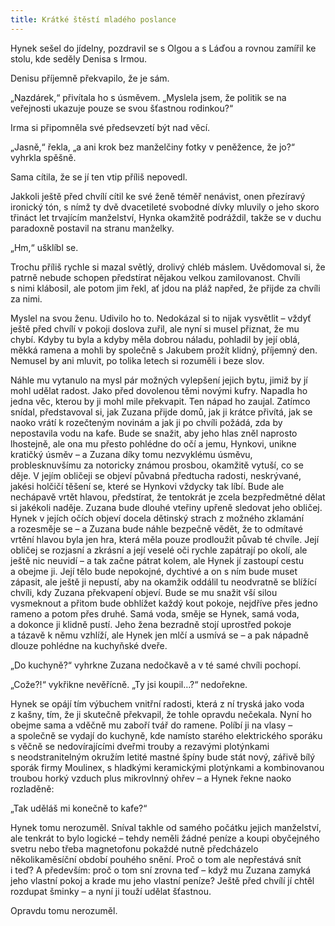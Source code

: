 ```yaml
---
title: Krátké štěstí mladého poslance
---
```


Hynek sešel do jídelny, pozdravil se s Olgou a s Láďou a rovnou zamířil ke stolu, kde seděly Denisa s Irmou.

Denisu příjemně překvapilo, že je sám.

„Nazdárek,“ přivítala ho s úsměvem. „Myslela jsem, že politik se na veřejnosti ukazuje pouze se svou šťastnou rodinkou?“

Irma si připomněla své předsevzetí být nad věcí.

„Jasně,“ řekla, „a ani krok bez manželčiny fotky v peněžence, že jo?“ vyhrkla spěšně.

Sama cítila, že se jí ten vtip příliš nepovedl.

Jakkoli ještě před chvílí cítil ke své ženě téměř nenávist, onen přezíravý ironický tón, s nímž ty dvě dvacetileté svobodné dívky mluvily o jeho skoro třináct let trvajícím manželství, Hynka okamžitě podráždil, takže se v duchu paradoxně postavil na stranu manželky.

„Hm,“ ušklíbl se.

Trochu příliš rychle si mazal světlý, drolivý chléb máslem. Uvědomoval si, že patrně nebude schopen předstírat nějakou velkou zamilovanost. Chvíli s nimi klábosil, ale potom jim řekl, ať jdou na pláž napřed, že přijde za chvíli za nimi.

Myslel na svou ženu. Udivilo ho to. Nedokázal si to nijak vysvětlit – vždyť ještě před chvílí v pokoji doslova zuřil, ale nyní si musel přiznat, že mu chybí. Kdyby tu byla a kdyby měla dobrou náladu, pohladil by její oblá, měkká ramena a mohli by společně s Jakubem prožít klidný, příjemný den. Nemusel by ani mluvit, po tolika letech si rozuměli i beze slov.

Náhle mu vytanulo na mysl pár možných vylepšení jejich bytu, jimiž by jí mohl udělat radost. Jako před dovolenou těmi novými kufry. Napadla ho jedna věc, kterou by ji mohl mile překvapit. Ten nápad ho zaujal. Zatímco snídal, představoval si, jak Zuzana přijde domů, jak ji krátce přivítá, jak se naoko vrátí k rozečteným novinám a jak ji po chvíli požádá, zda by nepostavila vodu na kafe. Bude se snažit, aby jeho hlas zněl naprosto lhostejně, ale ona mu přesto pohlédne do očí a jemu, Hynkovi, unikne kratičký úsměv – a Zuzana díky tomu nezvyklému úsměvu, problesknuvšímu za notoricky známou prosbou, okamžitě vytuší, co se děje. V jejím obličeji se objeví půvabná předtucha radosti, neskrývané, jakési holčičí těšení se, které se Hynkovi vždycky tak líbí. Bude ale nechápavě vrtět hlavou, předstírat, že tentokrát je zcela bezpředmětné dělat si jakékoli naděje. Zuzana bude dlouhé vteřiny upřeně sledovat jeho obličej. Hynek v jejích očích objeví docela dětinský strach z možného zklamání a rozesměje se – a Zuzana bude náhle bezpečně vědět, že to odmítavé vrtění hlavou byla jen hra, která měla pouze prodloužit půvab té chvíle. Její obličej se rozjasní a zkrásní a její veselé oči rychle zapátrají po okolí, ale ještě nic neuvidí – a tak začne pátrat kolem, ale Hynek jí zastoupí cestu a obejme ji. Její tělo bude nepokojné, dychtivé a on s ním bude muset zápasit, ale ještě ji nepustí, aby na okamžik oddálil tu neodvratně se blížící chvíli, kdy Zuzana překvapení objeví. Bude se mu snažit vší silou vysmeknout a přitom bude obhlížet každý kout pokoje, nejdříve přes jedno rameno a potom přes druhé. Samá voda, směje se Hynek, samá voda, a dokonce ji klidně pustí. Jeho žena bezradně stojí uprostřed pokoje a tázavě k němu vzhlíží, ale Hynek jen mlčí a usmívá se – a pak nápadně dlouze pohlédne na kuchyňské dveře.

„Do kuchyně?“ vyhrkne Zuzana nedočkavě a v té samé chvíli pochopí.

„Cože?!“ vykřikne nevěřícně. „Ty jsi koupil…?“ nedořekne.

Hynek se opájí tím výbuchem vnitřní radosti, která z ní tryská jako voda z kašny, tím, že ji skutečně překvapil, že tohle opravdu nečekala. Nyní ho obejme sama a vděčně mu zaboří tvář do ramene. Políbí ji na vlasy – a společně se vydají do kuchyně, kde namísto starého elektrického sporáku s věčně se nedovírajícími dveřmi trouby a rezavými plotýnkami s neodstranitelným okružím letité mastné špíny bude stát nový, zářivě bílý sporák firmy Moulinex, s hladkými keramickými plotýnkami a kombinovanou troubou horký vzduch plus mikrovlnný ohřev – a Hynek řekne naoko rozladěně:

„Tak uděláš mi konečně to kafe?“

Hynek tomu nerozuměl. Sníval takhle od samého počátku jejich manželství, ale tenkrát to bylo logické – tehdy neměli žádné peníze a koupi obyčejného svetru nebo třeba magnetofonu pokaždé nutně předcházelo několikaměsíční období pouhého snění. Proč o tom ale nepřestává snít i teď? A především: proč o tom sní zrovna teď – když mu Zuzana zamyká jeho vlastní pokoj a krade mu jeho vlastní peníze? Ještě před chvílí jí chtěl rozdupat šminky – a nyní ji touží udělat šťastnou.

Opravdu tomu nerozuměl.
